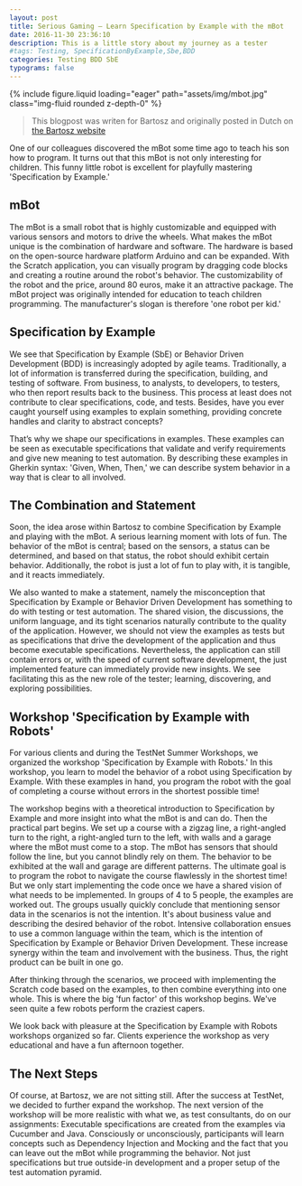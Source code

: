 ```yaml
---
layout: post
title: Serious Gaming – Learn Specification by Example with the mBot
date: 2016-11-30 23:36:10
description: This is a little story about my journey as a tester
#tags: Testing, SpecificationByExample,Sbe,BDD
categories: Testing BDD SbE
typograms: false
---
```


{% include figure.liquid loading="eager" path="assets/img/mbot.jpg" class="img-fluid rounded z-depth-0" %}

> This blogpost was writen for Bartosz and originally posted in Dutch on [the Bartosz website](https://www.bartosz.nl)

One of our colleagues discovered the mBot some time ago to teach his son how to program. It turns out that this mBot is not only interesting for children. This funny little robot is excellent for playfully mastering 'Specification by Example.'

## mBot

The mBot is a small robot that is highly customizable and equipped with various sensors and motors to drive the wheels. What makes the mBot unique is the combination of hardware and software. The hardware is based on the open-source hardware platform Arduino and can be expanded. With the Scratch application, you can visually program by dragging code blocks and creating a routine around the robot's behavior. The customizability of the robot and the price, around 80 euros, make it an attractive package. The mBot project was originally intended for education to teach children programming. The manufacturer's slogan is therefore 'one robot per kid.'

## Specification by Example

We see that Specification by Example (SbE) or Behavior Driven Development (BDD) is increasingly adopted by agile teams. Traditionally, a lot of information is transferred during the specification, building, and testing of software. From business, to analysts, to developers, to testers, who then report results back to the business. This process at least does not contribute to clear specifications, code, and tests. Besides, have you ever caught yourself using examples to explain something, providing concrete handles and clarity to abstract concepts?

That’s why we shape our specifications in examples. These examples can be seen as executable specifications that validate and verify requirements and give new meaning to test automation. By describing these examples in Gherkin syntax: 'Given, When, Then,' we can describe system behavior in a way that is clear to all involved.

## The Combination and Statement

Soon, the idea arose within Bartosz to combine Specification by Example and playing with the mBot. A serious learning moment with lots of fun. The behavior of the mBot is central; based on the sensors, a status can be determined, and based on that status, the robot should exhibit certain behavior. Additionally, the robot is just a lot of fun to play with, it is tangible, and it reacts immediately.

We also wanted to make a statement, namely the misconception that Specification by Example or Behavior Driven Development has something to do with testing or test automation. The shared vision, the discussions, the uniform language, and its tight scenarios naturally contribute to the quality of the application. However, we should not view the examples as tests but as specifications that drive the development of the application and thus become executable specifications. Nevertheless, the application can still contain errors or, with the speed of current software development, the just implemented feature can immediately provide new insights. We see facilitating this as the new role of the tester; learning, discovering, and exploring possibilities.

## Workshop 'Specification by Example with Robots'

For various clients and during the TestNet Summer Workshops, we organized the workshop 'Specification by Example with Robots.' In this workshop, you learn to model the behavior of a robot using Specification by Example. With these examples in hand, you program the robot with the goal of completing a course without errors in the shortest possible time!

The workshop begins with a theoretical introduction to Specification by Example and more insight into what the mBot is and can do. Then the practical part begins. We set up a course with a zigzag line, a right-angled turn to the right, a right-angled turn to the left, with walls and a garage where the mBot must come to a stop. The mBot has sensors that should follow the line, but you cannot blindly rely on them. The behavior to be exhibited at the wall and garage are different patterns. The ultimate goal is to program the robot to navigate the course flawlessly in the shortest time! But we only start implementing the code once we have a shared vision of what needs to be implemented. In groups of 4 to 5 people, the examples are worked out. The groups usually quickly conclude that mentioning sensor data in the scenarios is not the intention. It's about business value and describing the desired behavior of the robot. Intensive collaboration ensues to use a common language within the team, which is the intention of Specification by Example or Behavior Driven Development. These increase synergy within the team and involvement with the business. Thus, the right product can be built in one go.

After thinking through the scenarios, we proceed with implementing the Scratch code based on the examples, to then combine everything into one whole. This is where the big 'fun factor' of this workshop begins. We've seen quite a few robots perform the craziest capers.

We look back with pleasure at the Specification by Example with Robots workshops organized so far. Clients experience the workshop as very educational and have a fun afternoon together.

## The Next Steps

Of course, at Bartosz, we are not sitting still. After the success at TestNet, we decided to further expand the workshop. The next version of the workshop will be more realistic with what we, as test consultants, do on our assignments: Executable specifications are created from the examples via Cucumber and Java. Consciously or unconsciously, participants will learn concepts such as Dependency Injection and Mocking and the fact that you can leave out the mBot while programming the behavior. Not just specifications but true outside-in development and a proper setup of the test automation pyramid.
